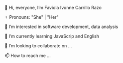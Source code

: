 👋 Hi, everyone, I’m Faviola Ivonne Carrillo Razo

♀️ Pronouns: "She" | "Her"

👀 I’m interested in software development, data analysis

🌱 I’m currently learning JavaScrip and English

💞️ I’m looking to collaborate on ...

📫 How to reach me ...
